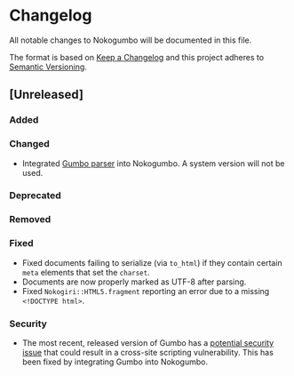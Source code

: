 # Changelog

All notable changes to Nokogumbo will be documented in this file.

The format is based on [Keep a Changelog](http://keepachangelog.com/en/1.0.0/)
and this project adheres to [Semantic Versioning](http://semver.org/spec/v2.0.0.html).

## [Unreleased]
### Added

### Changed
- Integrated [Gumbo parser](https://github.com/google/gumbo-parser) into
  Nokogumbo. A system version will not be used.

### Deprecated

### Removed

### Fixed
- Fixed documents failing to serialize (via `to_html`) if they contain certain
  `meta` elements that set the `charset`.
- Documents are now properly marked as UTF-8 after parsing.
- Fixed `Nokogiri::HTML5.fragment` reporting an error due to a missing
  `<!DOCTYPE html>`.

### Security
- The most recent, released version of Gumbo has a [potential security
  issue](https://github.com/google/gumbo-parser/pull/375) that could result in
  a cross-site scripting vulnerability. This has been fixed by integrating
  Gumbo into Nokogumbo.

